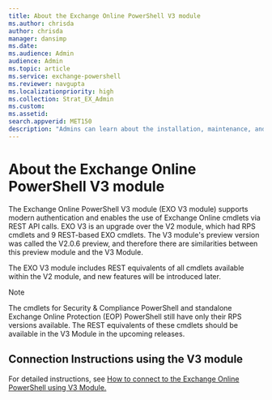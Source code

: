 ```yaml
---
title: About the Exchange Online PowerShell V3 module
ms.author: chrisda
author: chrisda
manager: dansimp
ms.date:
ms.audience: Admin
audience: Admin
ms.topic: article
ms.service: exchange-powershell
ms.reviewer: navgupta
ms.localizationpriority: high
ms.collection: Strat_EX_Admin
ms.custom:
ms.assetid:
search.appverid: MET150
description: "Admins can learn about the installation, maintenance, and design of the Exchange Online PowerShell V3 module that they use to connect to all Exchange-related PowerShell environments in Microsoft 365."
---
```


# About the Exchange Online PowerShell V3 module

The Exchange Online PowerShell V3 module (EXO V3 module) supports modern authentication and enables the use of Exchange Online cmdlets via REST API calls. EXO V3 is an upgrade over the V2 module, which had RPS cmdlets and 9 REST-based EXO cmdlets. The V3 module's preview version was called the V2.0.6 preview, and therefore there are similarities between this preview module and the V3 Module.

The EXO V3 module includes REST equivalents of all cmdlets available within the V2 module, and new features will be introduced later.

> [!NOTE]
> The cmdlets for Security & Compliance PowerShell and standalone Exchange Online Protection (EOP) PowerShell still have only their RPS versions available. The REST equivalents of these cmdlets should be available in the V3 Module in the upcoming releases.

## Connection Instructions using the V3 module

For detailed instructions, see [How to connect to the Exchange Online PowerShell using V3 Module.](/powershell/exchange/faqs-exo-v3?view=exchange-ps&branch=pr-en-us-9870#)